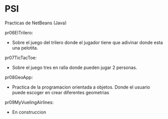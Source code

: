 PSI
===
Practicas de NetBeans (Java)

pr06ElTrilero:
- Sobre el juego del trilero donde el jugador tiene que adivinar donde esta una pelotita.

pr07TicTacToe:
- Sobre el juego tres en ralla donde pueden jugar 2 personas.

pr08GeoApp:
- Practica de la programacion orientada a objetos. Donde el usuario puede escoger en crear diferentes geometrias

pr09MyVuelingAirlines:
- En construccion
